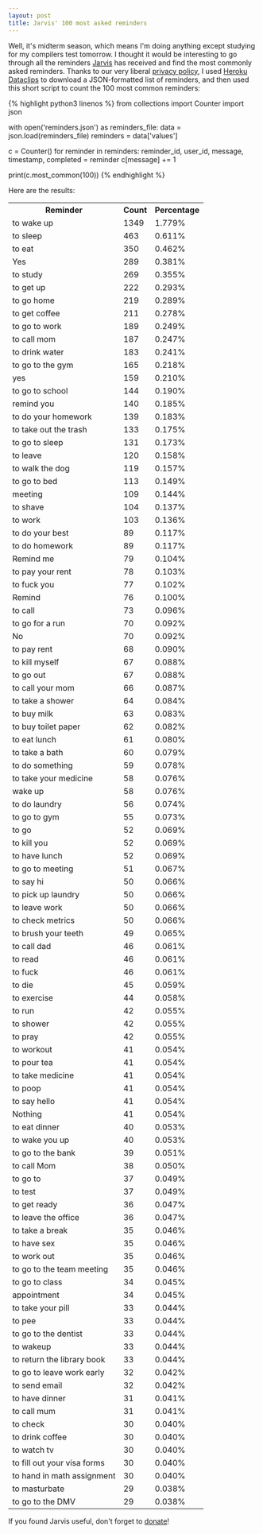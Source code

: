 ```yaml
---
layout: post
title: Jarvis' 100 most asked reminders
---
```

Well, it's midterm season, which means I'm doing anything except studying for my compilers test tomorrow.
I thought it would be interesting to go through all the reminders [Jarvis](http://hellojarvis.io/) has received and find the most
commonly asked reminders. Thanks to our very liberal [privacy policy](http://hellojarvis.io/privacy/),
I used [Heroku Dataclips](https://devcenter.heroku.com/articles/dataclips) to download a JSON-formatted
list of reminders, and then used this short script to count the 100 most common reminders:

{% highlight python3 linenos %}
from collections import Counter
import json

with open('reminders.json') as reminders_file:
    data = json.load(reminders_file)
    reminders = data['values']

c = Counter()
for reminder in reminders:
    reminder_id, user_id, message, timestamp, completed = reminder
    c[message] += 1

print(c.most_common(100))
{% endhighlight %}

Here are the results:

<table id="most-common-reminders">
	<tr>
		<th>Reminder</th>
		<th>Count</th>
		<th>Percentage</th>
	</tr>
	<tr><td>to wake up</td><td>1349</td><td>1.779%</td></tr>
	<tr><td>to sleep</td><td>463</td><td>0.611%</td></tr>
	<tr><td>to eat</td><td>350</td><td>0.462%</td></tr>
	<tr><td>Yes</td><td>289</td><td>0.381%</td></tr>
	<tr><td>to study</td><td>269</td><td>0.355%</td></tr>
	<tr><td>to get up</td><td>222</td><td>0.293%</td></tr>
	<tr><td>to go home</td><td>219</td><td>0.289%</td></tr>
	<tr><td>to get coffee</td><td>211</td><td>0.278%</td></tr>
	<tr><td>to go to work</td><td>189</td><td>0.249%</td></tr>
	<tr><td>to call mom</td><td>187</td><td>0.247%</td></tr>
	<tr><td>to drink water</td><td>183</td><td>0.241%</td></tr>
	<tr><td>to go to the gym</td><td>165</td><td>0.218%</td></tr>
	<tr><td>yes</td><td>159</td><td>0.210%</td></tr>
	<tr><td>to go to school</td><td>144</td><td>0.190%</td></tr>
	<tr><td>remind you</td><td>140</td><td>0.185%</td></tr>
	<tr><td>to do your homework</td><td>139</td><td>0.183%</td></tr>
	<tr><td>to take out the trash</td><td>133</td><td>0.175%</td></tr>
	<tr><td>to go to sleep</td><td>131</td><td>0.173%</td></tr>
	<tr><td>to leave</td><td>120</td><td>0.158%</td></tr>
	<tr><td>to walk the dog</td><td>119</td><td>0.157%</td></tr>
	<tr><td>to go to bed</td><td>113</td><td>0.149%</td></tr>
	<tr><td>meeting</td><td>109</td><td>0.144%</td></tr>
	<tr><td>to shave</td><td>104</td><td>0.137%</td></tr>
	<tr><td>to work</td><td>103</td><td>0.136%</td></tr>
	<tr><td>to do your best</td><td>89</td><td>0.117%</td></tr>
	<tr><td>to do homework</td><td>89</td><td>0.117%</td></tr>
	<tr><td>Remind me</td><td>79</td><td>0.104%</td></tr>
	<tr><td>to pay your rent</td><td>78</td><td>0.103%</td></tr>
	<tr><td>to fuck you</td><td>77</td><td>0.102%</td></tr>
	<tr><td>Remind</td><td>76</td><td>0.100%</td></tr>
	<tr><td>to call</td><td>73</td><td>0.096%</td></tr>
	<tr><td>to go for a run</td><td>70</td><td>0.092%</td></tr>
	<tr><td>No</td><td>70</td><td>0.092%</td></tr>
	<tr><td>to pay rent</td><td>68</td><td>0.090%</td></tr>
	<tr><td>to kill myself</td><td>67</td><td>0.088%</td></tr>
	<tr><td>to go out</td><td>67</td><td>0.088%</td></tr>
	<tr><td>to call your mom</td><td>66</td><td>0.087%</td></tr>
	<tr><td>to take a shower</td><td>64</td><td>0.084%</td></tr>
	<tr><td>to buy milk</td><td>63</td><td>0.083%</td></tr>
	<tr><td>to buy toilet paper</td><td>62</td><td>0.082%</td></tr>
	<tr><td>to eat lunch</td><td>61</td><td>0.080%</td></tr>
	<tr><td>to take a bath</td><td>60</td><td>0.079%</td></tr>
	<tr><td>to do something</td><td>59</td><td>0.078%</td></tr>
	<tr><td>to take your medicine</td><td>58</td><td>0.076%</td></tr>
	<tr><td>wake up</td><td>58</td><td>0.076%</td></tr>
	<tr><td>to do laundry</td><td>56</td><td>0.074%</td></tr>
	<tr><td>to go to gym</td><td>55</td><td>0.073%</td></tr>
	<tr><td>to go</td><td>52</td><td>0.069%</td></tr>
	<tr><td>to kill you</td><td>52</td><td>0.069%</td></tr>
	<tr><td>to have lunch</td><td>52</td><td>0.069%</td></tr>
	<tr><td>to go to meeting</td><td>51</td><td>0.067%</td></tr>
	<tr><td>to say hi</td><td>50</td><td>0.066%</td></tr>
	<tr><td>to pick up laundry</td><td>50</td><td>0.066%</td></tr>
	<tr><td>to leave work</td><td>50</td><td>0.066%</td></tr>
	<tr><td>to check metrics</td><td>50</td><td>0.066%</td></tr>
	<tr><td>to brush your teeth</td><td>49</td><td>0.065%</td></tr>
	<tr><td>to call dad</td><td>46</td><td>0.061%</td></tr>
	<tr><td>to read</td><td>46</td><td>0.061%</td></tr>
	<tr><td>to fuck</td><td>46</td><td>0.061%</td></tr>
	<tr><td>to die</td><td>45</td><td>0.059%</td></tr>
	<tr><td>to exercise</td><td>44</td><td>0.058%</td></tr>
	<tr><td>to run</td><td>42</td><td>0.055%</td></tr>
	<tr><td>to shower</td><td>42</td><td>0.055%</td></tr>
	<tr><td>to pray</td><td>42</td><td>0.055%</td></tr>
	<tr><td>to workout</td><td>41</td><td>0.054%</td></tr>
	<tr><td>to pour tea</td><td>41</td><td>0.054%</td></tr>
	<tr><td>to take medicine</td><td>41</td><td>0.054%</td></tr>
	<tr><td>to poop</td><td>41</td><td>0.054%</td></tr>
	<tr><td>to say hello</td><td>41</td><td>0.054%</td></tr>
	<tr><td>Nothing</td><td>41</td><td>0.054%</td></tr>
	<tr><td>to eat dinner</td><td>40</td><td>0.053%</td></tr>
	<tr><td>to wake you up</td><td>40</td><td>0.053%</td></tr>
	<tr><td>to go to the bank</td><td>39</td><td>0.051%</td></tr>
	<tr><td>to call Mom</td><td>38</td><td>0.050%</td></tr>
	<tr><td>to go to</td><td>37</td><td>0.049%</td></tr>
	<tr><td>to test</td><td>37</td><td>0.049%</td></tr>
	<tr><td>to get ready</td><td>36</td><td>0.047%</td></tr>
	<tr><td>to leave the office</td><td>36</td><td>0.047%</td></tr>
	<tr><td>to take a break</td><td>35</td><td>0.046%</td></tr>
	<tr><td>to have sex</td><td>35</td><td>0.046%</td></tr>
	<tr><td>to work out</td><td>35</td><td>0.046%</td></tr>
	<tr><td>to go to the team meeting</td><td>35</td><td>0.046%</td></tr>
	<tr><td>to go to class</td><td>34</td><td>0.045%</td></tr>
	<tr><td>appointment</td><td>34</td><td>0.045%</td></tr>
	<tr><td>to take your pill</td><td>33</td><td>0.044%</td></tr>
	<tr><td>to pee</td><td>33</td><td>0.044%</td></tr>
	<tr><td>to go to the dentist</td><td>33</td><td>0.044%</td></tr>
	<tr><td>to wakeup</td><td>33</td><td>0.044%</td></tr>
	<tr><td>to return the library book</td><td>33</td><td>0.044%</td></tr>
	<tr><td>to go to leave work early</td><td>32</td><td>0.042%</td></tr>
	<tr><td>to send email</td><td>32</td><td>0.042%</td></tr>
	<tr><td>to have dinner</td><td>31</td><td>0.041%</td></tr>
	<tr><td>to call mum</td><td>31</td><td>0.041%</td></tr>
	<tr><td>to check</td><td>30</td><td>0.040%</td></tr>
	<tr><td>to drink coffee</td><td>30</td><td>0.040%</td></tr>
	<tr><td>to watch tv</td><td>30</td><td>0.040%</td></tr>
	<tr><td>to fill out your visa forms</td><td>30</td><td>0.040%</td></tr>
	<tr><td>to hand in math assignment</td><td>30</td><td>0.040%</td></tr>
	<tr><td>to masturbate</td><td>29</td><td>0.038%</td></tr>
	<tr><td>to go to the DMV</td><td>29</td><td>0.038%</td></tr>
</table>

If you found Jarvis useful, don't forget to [donate](http://hellojarvis.io/)!

